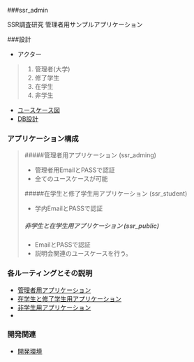 ###ssr_admin

SSR調査研究 管理者用サンプルアプリケーション

###設計

* アクター

>1. 管理者(大学)
>1. 修了学生
>1. 在学生
>1. 非学生



* [ユースケース図](https://github.com/takanorioo/SSR_Open_Project/wiki/%E3%83%A6%E3%83%BC%E3%82%B9%E3%82%B1%E3%83%BC%E3%82%B9%E5%9B%B3)
* [DB設計](https://github.com/takanorioo/SSR_Open_Project/wiki/Db%E8%A8%AD%E8%A8%88)


### アプリケーション構成

>#####管理者用アプリケーション (ssr_adming) 
>* 管理者用EmailとPASSで認証
>* 全てのユースケースが可能
>
>#####在学生と修了学生用アプリケーション (ssr_student)
>* 学内EmailとPASSで認証
>
>##### 非学生と在学生用アプリケーション (ssr_public)
>* EmailとPASSで認証 
>* 説明会関連のユースケースを行う。


### 各ルーティングとその説明

* [管理者用アプリケーション](https://github.com/takanorioo/SSR_Open_Project/wiki/%E7%AE%A1%E7%90%86%E8%80%85%E7%94%A8%E3%82%A2%E3%83%97%E3%83%AA%E3%82%B1%E3%83%BC%E3%82%B7%E3%83%A7%E3%83%B3)
* [在学生と修了学生用アプリケーション](https://github.com/takanorioo/SSR_Open_Project/wiki/%E5%9C%A8%E5%AD%A6%E7%94%9F%E3%81%A8%E4%BF%AE%E4%BA%86%E5%AD%A6%E7%94%9F%E7%94%A8%E3%82%A2%E3%83%97%E3%83%AA%E3%82%B1%E3%83%BC%E3%82%B7%E3%83%A7%E3%83%B3)
* [非学生用アプリケーション]()
* 

### 開発関連

* [開発環境]()
